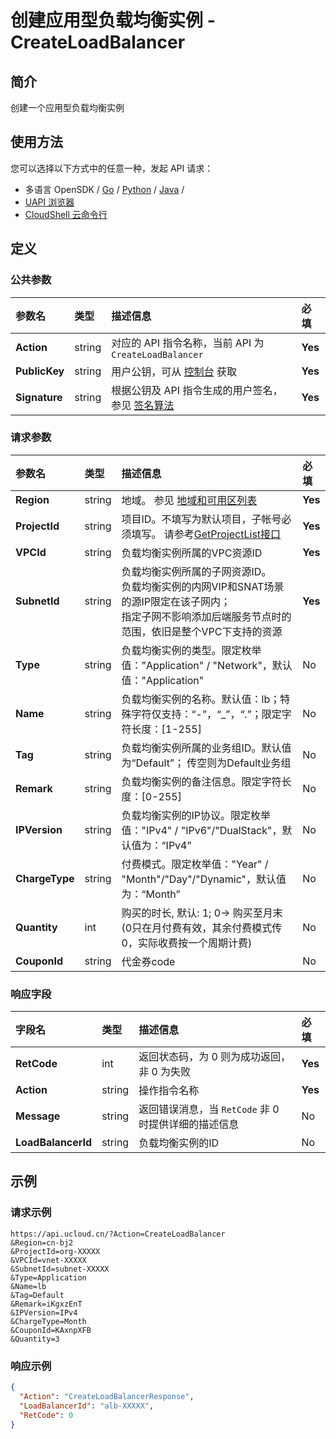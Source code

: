# 创建应用型负载均衡实例 - CreateLoadBalancer

## 简介

创建一个应用型负载均衡实例






## 使用方法

您可以选择以下方式中的任意一种，发起 API 请求：
- 多语言 OpenSDK / [Go](https://github.com/ucloud/ucloud-sdk-go) / [Python](https://github.com/ucloud/ucloud-sdk-python3) / [Java](https://github.com/ucloud/ucloud-sdk-java) /
- [UAPI 浏览器](https://console.ucloud.cn/uapi/detail?id=CreateLoadBalancer)
- [CloudShell 云命令行](https://shell.ucloud.cn/)


## 定义

### 公共参数

| 参数名 | 类型 | 描述信息 | 必填 |
|:---|:---|:---|:---|
| **Action**     | string  | 对应的 API 指令名称，当前 API 为 `CreateLoadBalancer`                        | **Yes** |
| **PublicKey**  | string  | 用户公钥，可从 [控制台](https://console.ucloud.cn/uapi/apikey) 获取                                             | **Yes** |
| **Signature**  | string  | 根据公钥及 API 指令生成的用户签名，参见 [签名算法](api/summary/signature.md)  | **Yes** |

### 请求参数

| 参数名 | 类型 | 描述信息 | 必填 |
|:---|:---|:---|:---|
| **Region** | string | 地域。 参见 [地域和可用区列表](https://docs.ucloud.cn/api/summary/regionlist) |**Yes**|
| **ProjectId** | string | 项目ID。不填写为默认项目，子帐号必须填写。 请参考[GetProjectList接口](https://docs.ucloud.cn/api/summary/get_project_list) |**Yes**|
| **VPCId** | string | 负载均衡实例所属的VPC资源ID |**Yes**|
| **SubnetId** | string | 负载均衡实例所属的子网资源ID。<br />负载均衡实例的内网VIP和SNAT场景的源IP限定在该子网内；<br />指定子网不影响添加后端服务节点时的范围，依旧是整个VPC下支持的资源 |**Yes**|
| **Type** | string | 负载均衡实例的类型。限定枚举值："Application" / "Network"，默认值："Application" |No|
| **Name** | string | 负载均衡实例的名称。默认值：lb；特殊字符仅支持：“-”，“_”，“.”；限定字符长度：[1-255] |No|
| **Tag** | string | 负载均衡实例所属的业务组ID。默认值为“Default”； 传空则为Default业务组 |No|
| **Remark** | string | 负载均衡实例的备注信息。限定字符长度：[0-255] |No|
| **IPVersion** | string | 负载均衡实例的IP协议。限定枚举值："IPv4" / "IPv6"/"DualStack"，默认值为：“IPv4” |No|
| **ChargeType** | string | 付费模式。限定枚举值："Year" / "Month"/"Day"/"Dynamic"，默认值为：“Month” |No|
| **Quantity** | int | 购买的时长, 默认: 1; 0-> 购买至月末(0只在月付费有效，其余付费模式传0，实际收费按一个周期计费) |No|
| **CouponId** | string | 代金券code |No|

### 响应字段

| 字段名 | 类型 | 描述信息 | 必填 |
|:---|:---|:---|:---|
| **RetCode** | int | 返回状态码，为 0 则为成功返回，非 0 为失败 |**Yes**|
| **Action** | string | 操作指令名称 |**Yes**|
| **Message** | string | 返回错误消息，当 `RetCode` 非 0 时提供详细的描述信息 |No|
| **LoadBalancerId** | string | 负载均衡实例的ID |No|




## 示例

### 请求示例
    
```
https://api.ucloud.cn/?Action=CreateLoadBalancer
&Region=cn-bj2
&ProjectId=org-XXXXX
&VPCId=vnet-XXXXX
&SubnetId=subnet-XXXXX
&Type=Application
&Name=lb
&Tag=Default
&Remark=iKgxzEnT
&IPVersion=IPv4
&ChargeType=Month
&CouponId=KAxnpXFB
&Quantity=3
```

### 响应示例
    
```json
{
  "Action": "CreateLoadBalancerResponse",
  "LoadBalancerId": "alb-XXXXX",
  "RetCode": 0
}
```






